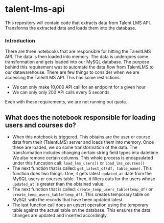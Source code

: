 # talent-lms-api
This repository will contain code that extracts data from Talent LMS API. Transforms the extracted data and loads them into the database.

### Introduction
There are three notebooks that are responsible for hitting the TalentLMS API. The data is then loaded into memory. The data is undergoes some transformation and gets loaded into our MySQL database. The purpose behind this requirement was to automate the data flow from TalentLMS to our datawarehouse. There are few things to consider when we are accessing the TalentLMS API. This has some restrictions:
- We can only make 10,000 API call for an endpoint for a given hour
- We can only only 200 API calls every 5 seconds 

Even with these requirements, we are not running out quota. 

## What does the notebook responsible for loading users and courses do?
- When this notebook is triggered. This obtains are the user or course data from their (TalentLMS) server and loads them into memory. Once these are loaded, we do some transformation of the data. The transformation includes changing certain string field types into datetime. We also remove certain columns. This whole process is encapsulated under this funcation call: `load_lms_users()` or `load_lms_courses()`
- The next function that is called: `get_latest_df(df, table_name)`. This function does two things. One, it gets latest `updated_at` date from the MySQL users or courses table. Then, it filters outs for the users whose `updated_at` is greater than the obtained value. 
- The next function that is called: `create_temp_users_table(temp_df)` or `create_temp_users_table(temp_df)`. This creates temporary table on MySQL with the records that have been updated latest. 
- The last function call does an upsert operation using the temporary table against the actual table on the database. This ensures the data changes are updated and inserted accordingly.


